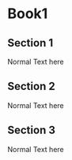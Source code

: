 # Book1

## Section 1
Normal Text here

## Section 2
Normal Text here

## Section 3
Normal Text here
